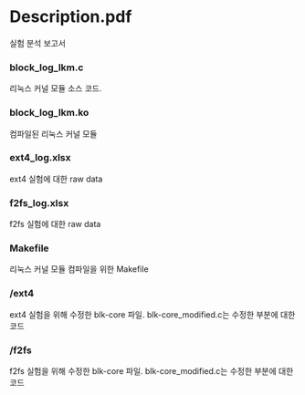 # Description.pdf
실험 분석 보고서

### block_log_lkm.c
리눅스 커널 모듈 소스 코드.

### block_log_lkm.ko
컴파일된 리눅스 커널 모듈

### ext4_log.xlsx
ext4 실험에 대한 raw data

### f2fs_log.xlsx
f2fs 실험에 대한 raw data

### Makefile
리눅스 커널 모듈 컴파일을 위한 Makefile

### /ext4
ext4 실험을 위해 수정한 blk-core 파일. blk-core_modified.c는 수정한 부분에 대한 코드

### /f2fs
f2fs 실험을 위해 수정한 blk-core 파일. blk-core_modified.c는 수정한 부분에 대한 코드
